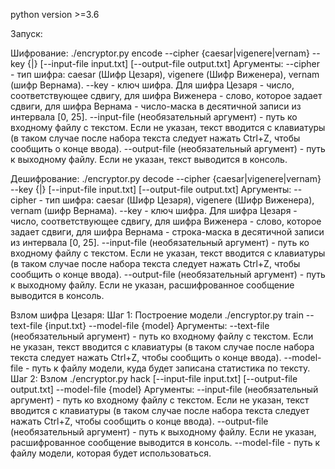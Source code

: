 python version >=3.6

Запуск: 

Шифрование:
./encryptor.py encode --cipher {caesar|vigenere|vernam} --key {<number>|<word>} [--input-file input.txt] [--output-file output.txt]
Аргументы: 
    --cipher - тип шифра: caesar (Шифр Цезаря), vigenere (Шифр Виженера), vernam (шифр Вернама). 
    --key - ключ шифра. Для шифра Цезаря - число, соответствующее сдвигу, для шифра Виженера - слово, которое задает сдвиги, для шифра Вернама - число-маска в десятичной записи из интервала [0, 25].
    --input-file (необязательный аргумент) - путь ко входному файлу с текстом. Если не указан, текст вводится с клавиатуры (в таком случае после набора текста следует нажать Ctrl+Z, чтобы сообщить о конце ввода).
    --output-file (необязательный аргумент) - путь к выходному файлу. Если не указан, текст выводится в консоль.

Дешифрование:
./encryptor.py decode --cipher {caesar|vigenere|vernam} --key {<number>|<word>} [--input-file input.txt] [--output-file output.txt]
Аргументы:
    --cipher - тип шифра: caesar (Шифр Цезаря), vigenere (Шифр Виженера), vernam (шифр Вернама). 
    --key - ключ шифра. Для шифра Цезаря - число, соответствующее сдвигу, для шифра Виженера - слово, которое задает сдвиги, для шифра Вернама - строка-маска в десятичной записи из интервала [0, 25].
    --input-file (необязательный аргумент) - путь ко входному файлу с текстом. Если не указан, текст вводится с клавиатуры (в таком случае после набора текста следует нажать Ctrl+Z, чтобы сообщить о конце ввода).
    --output-file (необязательный аргумент) - путь к выходному файлу. Если не указан, расшифрованное сообщение выводится в консоль.

Взлом шифра Цезаря:
    Шаг 1: Построение модели
    ./encryptor.py train --text-file {input.txt} --model-file {model}
    Аргументы:
        --text-file (необязательный аргумент) - путь ко входному файлу с текстом. Если не указан, текст вводится с клавиатуры (в таком случае после набора текста следует нажать Ctrl+Z, чтобы сообщить о конце ввода).
        --model-file - путь к файлу модели, куда будет записана статистика по тексту.
    Шаг 2: Взлом
    ./encryptor.py hack [--input-file input.txt] [--output-file output.txt] --model-file {model}
    Аргументы:
        --input-file (необязательный аргумент) - путь ко входному файлу с текстом. Если не указан, текст вводится с клавиатуры (в таком случае после набора текста следует нажать Ctrl+Z, чтобы сообщить о конце ввода).
        --output-file (необязательный аргумент) - путь к выходному файлу. Если не указан, расшифрованное сообщение выводится в консоль.
        --model-file - путь к файлу модели, которая будет использоваться.